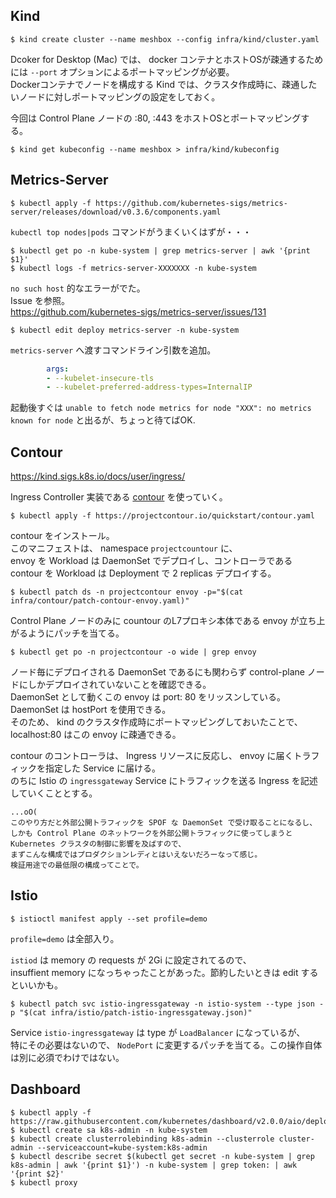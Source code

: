 
## Kind

```console
$ kind create cluster --name meshbox --config infra/kind/cluster.yaml
```

Dcoker for Desktop (Mac) では、 docker コンテナとホストOSが疎通するためには `--port` オプションによるポートマッピングが必要。  
Dockerコンテナでノードを構成する Kind では、クラスタ作成時に、疎通したいノードに対しポートマッピングの設定をしておく。  

今回は Control Plane ノードの :80, :443 をホストOSとポートマッピングする。  

```console
$ kind get kubeconfig --name meshbox > infra/kind/kubeconfig
```

## Metrics-Server

```console
$ kubectl apply -f https://github.com/kubernetes-sigs/metrics-server/releases/download/v0.3.6/components.yaml
```

`kubectl top nodes|pods` コマンドがうまくいくはずが・・・  

```console
$ kubectl get po -n kube-system | grep metrics-server | awk '{print $1}'
$ kubectl logs -f metrics-server-XXXXXXX -n kube-system
```

`no such host` 的なエラーがでた。  
Issue を参照。  
https://github.com/kubernetes-sigs/metrics-server/issues/131

```console
$ kubectl edit deploy metrics-server -n kube-system
```

`metrics-server` へ渡すコマンドライン引数を追加。  

```yaml
        args:
        - --kubelet-insecure-tls
        - --kubelet-preferred-address-types=InternalIP
```

起動後すぐは `unable to fetch node metrics for node "XXX": no metrics known for node` と出るが、ちょっと待てばOK.  


## Contour

https://kind.sigs.k8s.io/docs/user/ingress/

Ingress Controller 実装である [contour](https://projectcontour.io/) を使っていく。  

```console
$ kubectl apply -f https://projectcontour.io/quickstart/contour.yaml
```
contour をインストール。  
このマニフェストは、 namespace `projectcountour` に、  
envoy を Workload は DaemonSet でデプロイし、コントローラである contour を Workload は Deployment で 2 replicas デプロイする。  

```console
$ kubectl patch ds -n projectcontour envoy -p="$(cat infra/contour/patch-contour-envoy.yaml)"
```
Control Plane ノードのみに countour のL7プロキシ本体である envoy が立ち上がるようにパッチを当てる。  

```console
$ kubectl get po -n projectcontour -o wide | grep envoy
```

ノード毎にデプロイされる DaemonSet であるにも関わらず control-plane ノードにしかデプロイされていないことを確認できる。  
DaemonSet として動くこの envoy は port: 80 をリッスンしている。DaemonSet は hostPort を使用できる。  
そのため、 kind のクラスタ作成時にポートマッピングしておいたことで、 localhost:80 はこの envoy に疎通できる。  

contour のコントローラは、 Ingress リソースに反応し、 envoy に届くトラフィックを指定した Service に届ける。  
のちに Istio の `ingressgateway` Service にトラフィックを送る Ingress を記述していくこととする。  

```
...oO(
このやり方だと外部公開トラフィックを SPOF な DaemonSet で受け取ることになるし、
しかも Control Plane のネットワークを外部公開トラフィックに使ってしまうと Kubernetes クラスタの制御に影響を及ばすので、
まずこんな構成ではプロダクションレディとはいえないだろーなって感じ。
検証用途での最低限の構成ってことで。
```

## Istio

```console
$ istioctl manifest apply --set profile=demo
```

`profile=demo` は全部入り。  

`istiod` は memory の requests が 2Gi に設定されてるので、  
insuffient memory になっちゃったことがあった。節約したいときは edit するといいかも。  

```console
$ kubectl patch svc istio-ingressgateway -n istio-system --type json -p "$(cat infra/istio/patch-istio-ingressgateway.json)"
```

Service `istio-ingressgateway` は type が `LoadBalancer` になっているが、  
特にその必要はないので、 `NodePort` に変更するパッチを当てる。この操作自体は別に必須でわけではない。  

## Dashboard

```console
$ kubectl apply -f https://raw.githubusercontent.com/kubernetes/dashboard/v2.0.0/aio/deploy/recommended.yaml
$ kubectl create sa k8s-admin -n kube-system
$ kubectl create clusterrolebinding k8s-admin --clusterrole cluster-admin --serviceaccount=kube-system:k8s-admin
$ kubectl describe secret $(kubectl get secret -n kube-system | grep k8s-admin | awk '{print $1}') -n kube-system | grep token: | awk '{print $2}'
$ kubectl proxy
```

